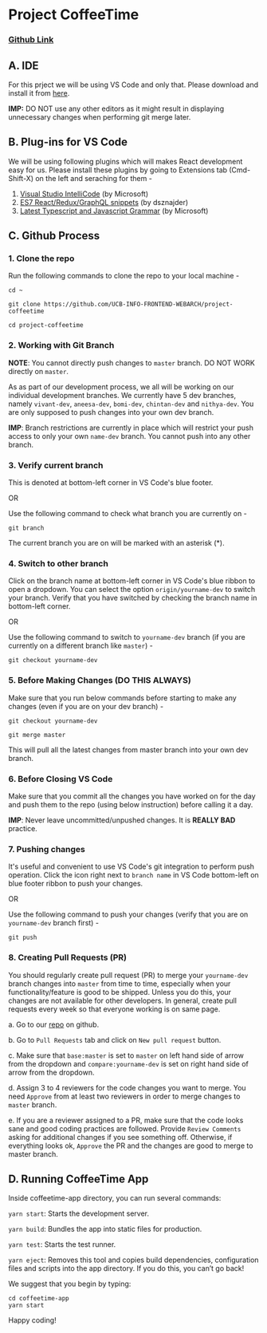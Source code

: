 # Project CoffeeTime 

### [Github Link](https://github.com/UCB-INFO-FRONTEND-WEBARCH/project-coffeetime)

A. IDE
-----------
For this prject we will be using VS Code and only that. Please download and install it from [here](https://code.visualstudio.com/download).

**IMP:** DO NOT use any other editors as it might result in displaying unnecessary changes when performing git merge later.

B. Plug-ins for VS Code
-----------------------
We will be using following plugins which will makes React development easy for us. Please install these plugins by going to Extensions tab (Cmd-Shift-X) on the left and seraching for them -

1. [Visual Studio IntelliCode](https://marketplace.visualstudio.com/items?itemName=VisualStudioExptTeam.vscodeintellicode) (by Microsoft)
2. [ES7 React/Redux/GraphQL snippets](https://marketplace.visualstudio.com/items?itemName=dsznajder.es7-react-js-snippets) (by dsznajder)
3. [Latest Typescript and Javascript Grammar](https://marketplace.visualstudio.com/items?itemName=ms-vscode.typescript-javascript-grammar) (by Microsoft)

C. Github Process
-----------------
### 1. Clone the repo
Run the following commands to clone the repo to your local machine -
```
cd ~

git clone https://github.com/UCB-INFO-FRONTEND-WEBARCH/project-coffeetime

cd project-coffeetime
```

### 2. Working with Git Branch
**NOTE**: You cannot directly push changes to `master` branch. DO NOT WORK directly on `master`.    

As as part of our development process, we all will be working on our individual development branches. We currently have 5 dev branches, namely `vivant-dev`, `aneesa-dev`, `bomi-dev`, `chintan-dev` and `nithya-dev`. You are only supposed to push changes into your own dev branch.

**IMP**: Branch restrictions are currently in place which will restrict your push access to only your own `name-dev` branch. You cannot push into any other branch.

### 3. Verify current branch
This is denoted at bottom-left corner in VS Code's blue footer.

OR

Use the following command to check what branch you are currently on -
```
git branch
```
The current branch you are on will be marked with an asterisk (*).

### 4. Switch to other branch
Click on the branch name at bottom-left corner in VS Code's blue ribbon to open a dropdown. You can select the option `origin/yourname-dev` to switch your branch. Verify that you have switched by checking the branch name in bottom-left corner.

OR

Use the following command to switch to `yourname-dev` branch (if you are currently on a different branch like `master`) -
```
git checkout yourname-dev
```

### 5. Before Making Changes (DO THIS ALWAYS)
Make sure that you run below commands before starting to make any changes (even if you are on your dev branch) -
```
git checkout yourname-dev

git merge master
```
This will pull all the latest changes from master branch into your own dev branch.

### 6. Before Closing VS Code
Make sure that you commit all the changes you have worked on for the day and push them to the repo (using below instruction) before calling it a day.

**IMP**: Never leave uncommitted/unpushed changes. It is **REALLY BAD** practice.

### 7. Pushing changes
It's useful and convenient to use VS Code's git integration to perform push operation. Click the icon right next to `branch name` in VS Code bottom-left on blue footer ribbon to push your changes.

OR

Use the following command to push your changes (verify that you are on `yourname-dev` branch first) -
```
git push
```

### 8. Creating Pull Requests (PR)
You should regularly create pull request (PR) to merge your `yourname-dev` branch changes into `master` from time to time, especially when your functionality/feature is good to be shipped. Unless you do this, your changes are not available for other developers. In general, create pull requests every week so that everyone working is on same page.

a. Go to our [repo](https://github.com/UCB-INFO-FRONTEND-WEBARCH/project-coffeetime) on github.

b. Go to `Pull Requests` tab and click on `New pull request` button.

c. Make sure that `base:master` is set to `master` on left hand side of arrow from the dropdown and `compare:yourname-dev` is set on right hand side of arrow from the dropdown.

d. Assign 3 to 4 reviewers for the code changes you want to merge. You need `Approve` from at least two reviewers in order to merge changes to `master` branch.

e. If you are a reviewer assigned to a PR, make sure that the code looks sane and good coding practices are followed. Provide `Review Comments` asking for additional changes if you see something off. Otherwise, if everything looks ok, `Approve` the PR and the changes are good to merge to master branch.

D. Running CoffeeTime App
-------------------------
Inside coffeetime-app directory, you can run several commands:

`yarn start`: Starts the development server.

`yarn build`: Bundles the app into static files for production.

`yarn test`: Starts the test runner.

`yarn eject`: Removes this tool and copies build dependencies, configuration files and scripts into the app directory. If you do this, you can’t go back!

We suggest that you begin by typing:
```
cd coffeetime-app
yarn start
```

Happy coding!